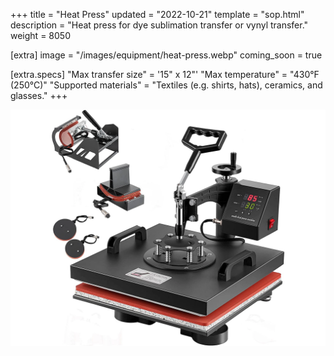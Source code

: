 +++
title = "Heat Press"
updated = "2022-10-21"
template = "sop.html"
description = "Heat press for dye sublimation transfer or vynyl transfer."
weight = 8050

[extra]
image = "/images/equipment/heat-press.webp"
coming_soon = true

[extra.specs]
"Max transfer size" = '15" x 12"'
"Max temperature" = "430°F (250°C)"
"Supported materials" = "Textiles (e.g. shirts, hats), ceramics, and glasses."
+++

![](/images/equipment/heat-press.webp)

